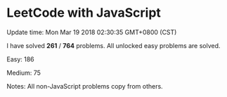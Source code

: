 # LeetCode with JavaScript

Update time: Mon Mar 19 2018 02:30:35 GMT+0800 (CST)

I have solved **261** / **764** problems. All unlocked easy problems are solved.

Easy: 186

Medium: 75

Notes: All non-JavaScript problems copy from others.